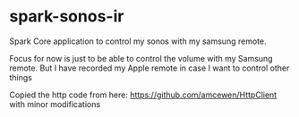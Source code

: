 # spark-sonos-ir
Spark Core application to control my sonos with my samsung remote.

Focus for now is just to be able to control the volume with my Samsung remote. But I have recorded my Apple remote in case I want to control other things

Copied the http code from here: https://github.com/amcewen/HttpClient with minor modifications
